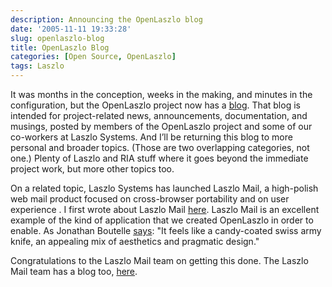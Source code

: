 ```yaml
---
description: Announcing the OpenLaszlo blog
date: '2005-11-11 19:33:28'
slug: openlaszlo-blog
title: OpenLaszlo Blog
categories: [Open Source, OpenLaszlo]
tags: Laszlo
---
```


It was months in the conception, weeks in the making, and minutes in the configuration, but the OpenLaszlo project now has a [blog](http://weblog.openlaszlo.org/). That blog is intended for project-related news, announcements, documentation, and musings, posted by members of the OpenLaszlo project and some of our co-workers at Laszlo Systems. And I’ll be returning this blog to more personal and broader topics. (Those are two overlapping categories, not one.) Plenty of Laszlo and RIA stuff where it goes beyond the immediate project work, but more other topics too.

<!-- more -->

On a related topic, Laszlo Systems has launched Laszlo Mail, a high-polish web mail product focused on cross-browser portability and on user experience . I first wrote about Laszlo Mail [here](/2005/03/laszlo-mail). Laszlo Mail is an excellent example of the kind of application that we created OpenLaszlo in order to enable.  As Jonathan Boutelle [says](http://www.jonathanboutelle.com/mt/archives/2005/11/laszlomail_serv.html): "It feels like a candy-coated swiss army knife, an appealing mix of aesthetics and pragmatic design."

Congratulations to the Laszlo Mail team on getting this done. The Laszlo Mail team has a blog too, [here](http://www.laszlomail.com/blog).
